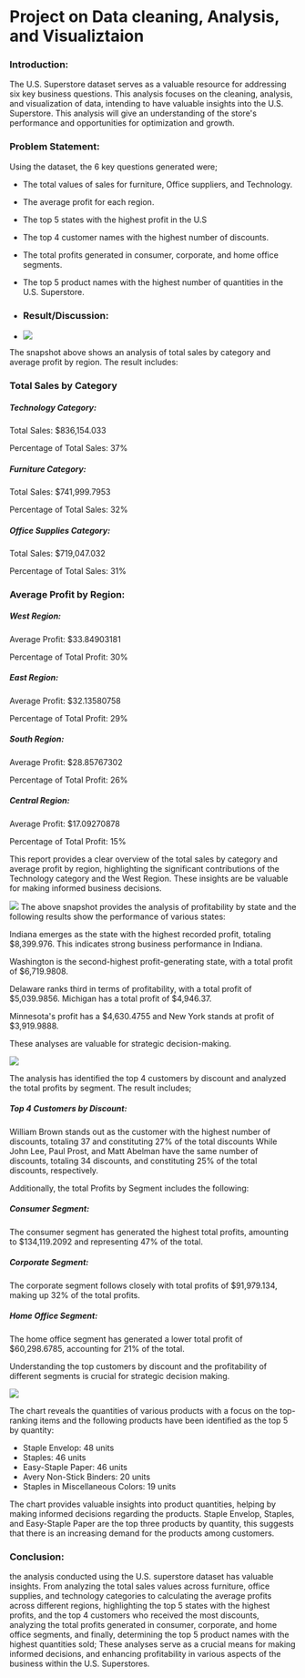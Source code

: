 # Project on Data cleaning, Analysis, and Visualiztaion

### Introduction:
The U.S. Superstore dataset serves as a valuable resource for addressing six key business questions. This analysis focuses on the cleaning, analysis, and visualization of data, intending to have valuable insights into the U.S. Superstore. This analysis will give an understanding of the store's performance and opportunities for optimization and growth.

### Problem Statement:

Using the dataset, the 6 key questions generated were;
- The total values of sales for furniture, Office suppliers, and Technology.
- The average profit for each region.
- The top 5 states with the highest profit in the U.S
- The top 4 customer names with the highest number of discounts. 
- The total profits generated in consumer, corporate, and home office segments. 
- The top 5 product names with the highest number of quantities in the U.S. Superstore.

- ### Result/Discussion:

- ![](Pivotchart1.png)

The snapshot above shows an analysis of total sales by category and average profit by region. The result includes:

###  Total Sales by Category

##### Technology Category:
Total Sales: $836,154.033

Percentage of Total Sales: 37%

##### Furniture Category:
Total Sales: $741,999.7953

Percentage of Total Sales: 32%

##### Office Supplies Category:
Total Sales: $719,047.032

Percentage of Total Sales: 31%

### Average Profit by Region:

##### West Region:
Average Profit: $33.84903181

Percentage of Total Profit: 30%

##### East Region:
Average Profit: $32.13580758

Percentage of Total Profit: 29%

##### South Region:
Average Profit: $28.85767302

Percentage of Total Profit: 26%

##### Central Region:
Average Profit: $17.09270878

Percentage of Total Profit: 15%

This report provides a clear overview of the total sales by category and average profit by region, highlighting the significant contributions of the Technology category and the West Region.  These insights are be valuable for making informed business decisions.

![](Pivotchart2.png)
The above snapshot provides the analysis of profitability by state and the following results show the performance of various states: 

Indiana emerges as the state with the highest recorded profit, totaling $8,399.976. This indicates strong business performance in Indiana. 

Washington is the second-highest profit-generating state, with a total profit of $6,719.9808.

Delaware ranks third in terms of profitability, with a total profit of $5,039.9856. 
Michigan has a total profit of $4,946.37.

Minnesota's profit has a $4,630.4755 and New York stands at profit of $3,919.9888.

These analyses are valuable for strategic decision-making.

![](Pivotchart3.png)

The analysis has identified the top 4 customers by discount and analyzed the total profits by segment. The result includes;

##### Top 4 Customers by Discount:

William Brown stands out as the customer with the highest number of discounts, totaling 37 and constituting 27% of the total discounts
While John Lee, Paul Prost, and Matt Abelman have the same number of discounts, totaling 34 discounts, and constituting 25% of the total discounts, respectively. 

Additionally, the total Profits by Segment includes the following:

##### Consumer Segment: 
The consumer segment has generated the highest total profits, amounting to $134,119.2092 and representing 47% of the total.

##### Corporate Segment: 
The corporate segment follows closely with total profits of $91,979.134, making up 32% of the total profits.

##### Home Office Segment: 
The home office segment has generated a lower total profit of $60,298.6785, accounting for 21% of the total.

Understanding the top customers by discount and the profitability of different segments is crucial for strategic decision making.


![](Pivotchart4.png)

The chart reveals the quantities of various products with a focus on the top-ranking items and the following products have been identified as the top 5 by quantity: 

- Staple Envelop: 48 units
- Staples: 46 units
- Easy-Staple Paper: 46 units
- Avery Non-Stick Binders: 20 units
- Staples in Miscellaneous Colors: 19 units

The chart provides valuable insights into product quantities, helping by making informed decisions regarding the products. Staple Envelop, Staples, and Easy-Staple Paper are the top three products by quantity, this suggests that there is an increasing demand for the products among customers.

### Conclusion:
the analysis conducted using the U.S. superstore dataset has valuable insights. From analyzing the total sales values across furniture, office supplies, and technology categories to calculating the average profits across different regions, highlighting the top 5 states with the highest profits, and the top 4 customers who received the most discounts, analyzing the total profits generated in consumer, corporate, and home office segments, and finally, determining the top 5 product names with the highest quantities sold; These analyses serve as a crucial means for making informed decisions, and enhancing profitability in various aspects of the business within the U.S. Superstores.
